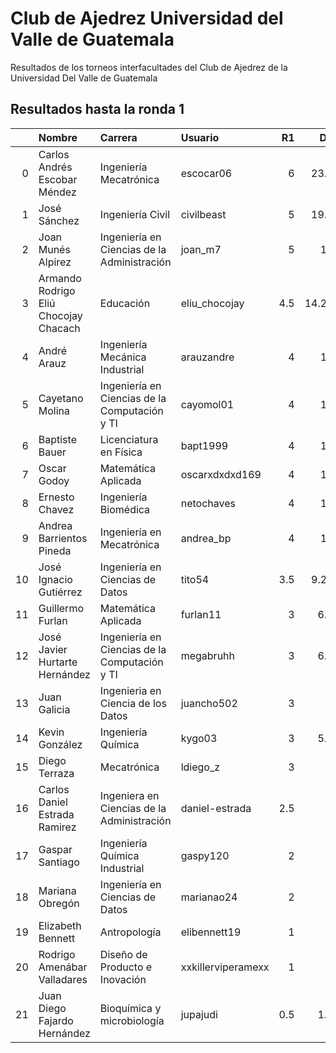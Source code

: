 # Club de Ajedrez Universidad del Valle de Guatemala
Resultados de los torneos interfacultades del Club de Ajedrez de la Universidad Del Valle de Guatemala

## Resultados hasta la ronda 1

|    | Nombre                                | Carrera                                       | Usuario            |   R1 |    D1 |   Score |     D |
|---:|:--------------------------------------|:----------------------------------------------|:-------------------|-----:|------:|--------:|------:|
|  0 | Carlos Andrés Escobar Méndez          | Ingeniería Mecatrónica                        | escocar06          |  6   | 23.5  |     6   | 23.5  |
|  1 | José Sánchez                          | Ingeniería Civil                              | civilbeast         |  5   | 19.5  |     5   | 19.5  |
|  2 | Joan Munés Alpirez                    | Ingeniería en Ciencias de la Administración   | joan_m7            |  5   | 17    |     5   | 17    |
|  3 | Armando Rodrigo Eliú Chocojay Chacach | Educación                                     | eliu_chocojay      |  4.5 | 14.25 |     4.5 | 14.25 |
|  4 | André Arauz                           | Ingeniería Mecánica Industrial                | arauzandre         |  4   | 16    |     4   | 16    |
|  5 | Cayetano Molina                       | Ingeniería en Ciencias de la Computación y TI | cayomol01          |  4   | 15    |     4   | 15    |
|  6 | Baptiste Bauer                        | Licenciatura en Física                        | bapt1999           |  4   | 14    |     4   | 14    |
|  7 | Oscar Godoy                           | Matemática Aplicada                           | oscarxdxdxd169     |  4   | 13    |     4   | 13    |
|  8 | Ernesto Chavez                        | Ingeniería Biomédica                          | netochaves         |  4   | 11    |     4   | 11    |
|  9 | Andrea Barrientos Pineda              | Ingeniería en Mecatrónica                     | andrea_bp          |  4   | 10    |     4   | 10    |
| 10 | José Ignacio Gutiérrez                | Ingeniería en Ciencias de Datos               | tito54             |  3.5 |  9.25 |     3.5 |  9.25 |
| 11 | Guillermo Furlan                      | Matemática Aplicada                           | furlan11           |  3   |  6.5  |     3   |  6.5  |
| 12 | José Javier Hurtarte Hernández        | Ingeniería en Ciencias de la Computación y TI | megabruhh          |  3   |  6.5  |     3   |  6.5  |
| 13 | Juan Galicia                          | Ingenieria en Ciencia de los Datos            | juancho502         |  3   |  6    |     3   |  6    |
| 14 | Kevin González                        | Ingeniería Química                            | kygo03             |  3   |  5.5  |     3   |  5.5  |
| 15 | Diego Terraza                         | Mecatrónica                                   | ldiego_z           |  3   |  4    |     3   |  4    |
| 16 | Carlos Daniel Estrada Ramirez         | Ingeniera en Ciencias de la Administración    | daniel-estrada     |  2.5 |  5    |     2.5 |  5    |
| 17 | Gaspar Santiago                       | Ingeniería Química Industrial                 | gaspy120           |  2   |  4    |     2   |  4    |
| 18 | Mariana Obregón                       | Ingeniería en Ciencias de Datos               | marianao24         |  2   |  2    |     2   |  2    |
| 19 | Elizabeth Bennett                     | Antropología                                  | elibennett19       |  1   |  0    |     1   |  0    |
| 20 | Rodrigo Amenábar Valladares           | Diseño de Producto e Inovación                | xxkillerviperamexx |  1   |  0    |     1   |  0    |
| 21 | Juan Diego Fajardo Hernández          | Bioquímica y microbiología                    | jupajudi           |  0.5 |  1.5  |     0.5 |  1.5  |
